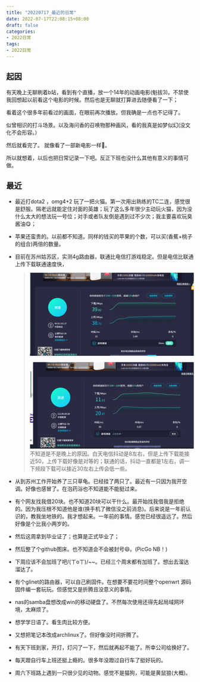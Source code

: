 ```yaml
---
title: "20220717_最近的日常"
date: 2022-07-17T22:08:15+08:00
draft: false
categories:
- 2022日常
tags:
- 2022日常
---
```




## 起因

 有天晚上无聊刷着b站，看到有个直播，放一个14年的动画电影(魁拔3)。不禁使我回想起以前看这个电影的时候。然后也是无聊就打算进去随便看了一下；

看着这个很多年前看过的画面，在眼前再次播放。但我确是一点也不记得了。 

似曾相识的打斗场景。以及海问香的召唤物那种画风，看的我真是如梦似幻(没文化不会形容。）

然后就看完了。 就像看了一部新电影一样🤣。

所以就想着，以后也把日常记录一下吧。反正下班也没什么其他有意义的事情可做。

## 最近

- 最近打dota2 ，omg4+2 玩了一把火猫。第一次用出熟练的TC二连，感觉很是舒服。隔老远就能定住对面的英雄；玩了这么多年很少主动玩火猫，因为没什么太大的想法玩一号位；对手或者队友倒是遇到过不少次；我主要喜欢玩臭酱油😋；

- 苹果还蛮贵的。以前都不知道。同样的钱买的苹果的个数，可以买(香蕉+桃子的组合)两倍的数量。

- 目前在苏州姑苏区，实测4g路由器，联通比电信打游戏稳定。但是电信比联通上传下载联通速度快，

  >  ![电信截图](https://raw.githubusercontent.com/nianyisi/20220717/main/07/Telecom.png)
  >
  >  ![联通截图](https://raw.githubusercontent.com/nianyisi/20220717/main/07/Unicom.png)不知道是不是晚上的原因。白天电信抖动是8左右，但是上传下载能接近50，上传下载好像是对等的；联通的话，抖动一直都是1左右，调一下频段下载可以接近30左右上传会低一些。

- 从到苏州工作开始养了三只草龟。已经挂了两只了。最近有一只因为我开空调。好像也感冒了。在泡药浴也不知道能不能挺过来。

- 有个网友找我借20块。也不知道20块可以干什么。最开始找我借我是拒绝的。因为我压根不知道他是谁(换手机了微信没之前消息)。后来说是一年前认识的，教我坐地铁的。我才想起来。一年前的事情。感觉已经很遥远了。然后好像是个比我小两岁的。

- 然后这周拿到毕业证了；也算是正式毕业了；

- 然后整了个github图床。也不知道会不会被封号😄。(PicGo NB！)

- 下周应该不会加班了吧/(ㄒoㄒ)/~~。已经三个周末都有加班了。想出去溜达溜达了。

- 有个glinet的路由器，可以自己刷固件。在想要不要花时间整个openwrt 源码固件编一套玩玩。但感觉又是折腾且没意义的事情。

- nas的samba盘想改成win的移动硬盘了。不然每次使用还得先起局域网环境，太麻烦了。

- 想学学日语了。看生肉比较方便。

- 又想把笔记本改成archlinux了。但好像没时间折腾了。

- 有天下班到家，开灯，灯闪了一下，然后就再起不能了。所幸公司给换好了。

- 每天蹬自行车上班还挺上瘾的。很多年没蹬过自行车了挺好玩的。

- 周六下班路上遇到一只很少见的动物。感觉不是猫狗，可能是黄鼠狼(大概)。

